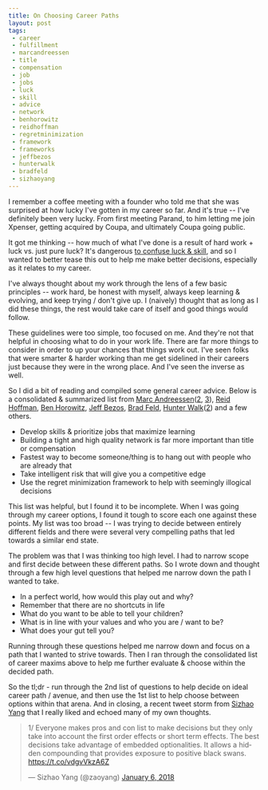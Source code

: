 ```yaml
---
title: On Choosing Career Paths
layout: post
tags:
 - career
 - fulfillment
 - marcandreessen
 - title
 - compensation
 - job
 - jobs
 - luck
 - skill
 - advice
 - network
 - benhorowitz
 - reidhoffman
 - regretminimization
 - framework
 - frameworks
 - jeffbezos
 - hunterwalk
 - bradfeld
 - sizhaoyang
---
```


I remember a coffee meeting with a founder who told me that she was surprised at how lucky I've gotten in my career so far. And it's true -- I've definitely been very lucky. From first meeting Parand, to him letting me join Xpenser, getting acquired by Coupa, and ultimately Coupa going public. 

It got me thinking -- how much of what I've done is a result of hard work + luck vs. just pure luck? It's dangerous [to confuse luck & skill](https://www.wired.com/2012/11/luck-and-skill-untangled-qa-with-michael-mauboussin/), and so I wanted to better tease this out to help me make better decisions, especially as it relates to my career. 

I've always thought about my work through the lens of a few basic principles -- work hard, be honest with myself, always keep learning & evolving, and keep trying / don't give up. I (naively) thought that as long as I did these things, the rest would take care of itself and good things would follow.  

These guidelines were too simple, too focused on me. And they're not that helpful in choosing what to do in your work life. There are far more things to consider in order to up your chances that things work out. I've seen folks that were smarter & harder working than me get sidelined in their careers just because they were in the wrong place. And I've seen the inverse as well. 

So I did a bit of reading and compiled some general career advice. Below is a consolidated & summarized list from [Marc Andreessen](http://pmarchive.com/guide_to_career_planning_part1.html)([2](http://pmarchive.com/guide_to_career_planning_part2.html), [3](http://pmarchive.com/guide_to_career_planning_part3.html)), [Reid Hoffman](http://www.businessinsider.com/career-advice-from-linkedin-founder-reid-hoffman-2014-12?op=1), [Ben Horowitz](https://a16z.com/2015/05/28/some-career-advice-for-all-you-recent-graduates/), [Jeff Bezos](http://awealthofcommonsense.com/2016/10/the-jeff-bezos-regret-minimization-framework/), [Brad Feld](https://www.feld.com/archives/2010/02/be-the-ceo-of-your-job.html), [Hunter Walk](https://hunterwalk.com/2014/03/08/new-grads-midstage-startups-are-your-best-first-job-in-tech/)([2](https://hunterwalk.com/2013/10/08/dont-start-a-job-search-without-answering-this-one-question/)) and a few others. 

* Develop skills & prioritize jobs that maximize learning
* Building a tight and high quality network is far more important than title or compensation
* Fastest way to become someone/thing is to hang out with people who are already that
* Take intelligent risk that will give you a competitive edge
* Use the regret minimization framework to help with seemingly illogical decisions

This list was helpful, but I found it to be incomplete. When I was going through my career options, I found it tough to score each one against these points. My list was too broad -- I was trying to decide between entirely different fields and there were several very compelling paths that led towards a similar end state. 

The problem was that I was thinking too high level. I had to narrow scope and first decide between these different paths. So I wrote down and thought through a few high level questions that helped me narrow down the path I wanted to take. 

* In a perfect world, how would this play out and why?
* Remember that there are no shortcuts in life
* What do you want to be able to tell your children?
* What is in line with your values and who you are / want to be?
* What does your gut tell you?

Running through these questions helped me narrow down and focus on a path that I wanted to strive towards. Then I ran through the consolidated list of career maxims above to help me further evaluate & choose within the decided path. 

So the tl;dr - run through the 2nd list of questions to help decide on ideal career path / avenue, and then use the 1st list to help choose between options within that arena. And in closing, a recent tweet storm from [Sizhao Yang](https://twitter.com/zaoyang) that I really liked and echoed many of my own thoughts. 

<blockquote class="twitter-tweet tw-align-center" data-lang="en"><p lang="en" dir="ltr">1/ Everyone makes pros and con list to make decisions but they only take into account the first order effects or short term effects. The best decisions take advantage of embedded optionalities. It allows a hidden compounding that provides exposure to positive black swans. <a href="https://t.co/vdgvVkzA6Z">https://t.co/vdgvVkzA6Z</a></p>&mdash; Sizhao Yang (@zaoyang) <a href="https://twitter.com/zaoyang/status/949706485742714881?ref_src=twsrc%5Etfw">January 6, 2018</a></blockquote>
<script async src="https://platform.twitter.com/widgets.js" charset="utf-8"></script>





